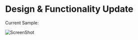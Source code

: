 Design & Functionality Update
=============================

Current Sample:

![ScreenShot](http://i1197.photobucket.com/albums/aa426/Jastner/sample.png)
